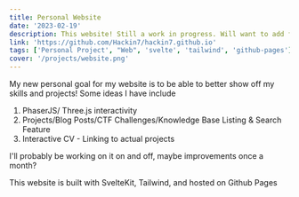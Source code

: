 ```yaml
---
title: Personal Website
date: '2023-02-19'
description: This website! Still a work in progress. Will want to add features!
link: 'https://github.com/Hackin7/hackin7.github.io'
tags: ['Personal Project', "Web", 'svelte', 'tailwind', 'github-pages']
cover: '/projects/website.png'
---
```


My new personal goal for my website is to be able to better show off my
skills and projects! Some ideas I have include

1. PhaserJS/ Three.js interactivity
2. Projects/Blog Posts/CTF Challenges/Knowledge Base Listing & Search Feature
3. Interactive CV - Linking to actual projects

I'll probably be working on it on and off, maybe improvements once a month?

This website is built with SvelteKit, Tailwind, and hosted on Github Pages
